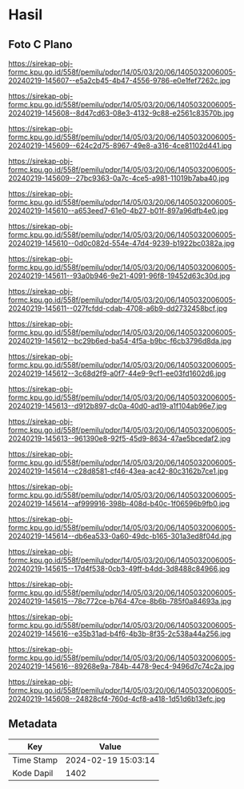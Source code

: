 # Hasil

## Foto C Plano

https://sirekap-obj-formc.kpu.go.id/558f/pemilu/pdpr/14/05/03/20/06/1405032006005-20240219-145607--e5a2cb45-4b47-4556-9786-e0e1fef7262c.jpg

https://sirekap-obj-formc.kpu.go.id/558f/pemilu/pdpr/14/05/03/20/06/1405032006005-20240219-145608--8d47cd63-08e3-4132-9c88-e2561c83570b.jpg

https://sirekap-obj-formc.kpu.go.id/558f/pemilu/pdpr/14/05/03/20/06/1405032006005-20240219-145609--624c2d75-8967-49e8-a316-4ce81102d441.jpg

https://sirekap-obj-formc.kpu.go.id/558f/pemilu/pdpr/14/05/03/20/06/1405032006005-20240219-145609--27bc9363-0a7c-4ce5-a981-11019b7aba40.jpg

https://sirekap-obj-formc.kpu.go.id/558f/pemilu/pdpr/14/05/03/20/06/1405032006005-20240219-145610--a653eed7-61e0-4b27-b01f-897a96dfb4e0.jpg

https://sirekap-obj-formc.kpu.go.id/558f/pemilu/pdpr/14/05/03/20/06/1405032006005-20240219-145610--0d0c082d-554e-47d4-9239-b1922bc0382a.jpg

https://sirekap-obj-formc.kpu.go.id/558f/pemilu/pdpr/14/05/03/20/06/1405032006005-20240219-145611--93a0b946-9e21-4091-96f8-19452d63c30d.jpg

https://sirekap-obj-formc.kpu.go.id/558f/pemilu/pdpr/14/05/03/20/06/1405032006005-20240219-145611--027fcfdd-cdab-4708-a6b9-dd2732458bcf.jpg

https://sirekap-obj-formc.kpu.go.id/558f/pemilu/pdpr/14/05/03/20/06/1405032006005-20240219-145612--bc29b6ed-ba54-4f5a-b9bc-f6cb3796d8da.jpg

https://sirekap-obj-formc.kpu.go.id/558f/pemilu/pdpr/14/05/03/20/06/1405032006005-20240219-145612--3c68d2f9-a0f7-44e9-9cf1-ee03fd1602d6.jpg

https://sirekap-obj-formc.kpu.go.id/558f/pemilu/pdpr/14/05/03/20/06/1405032006005-20240219-145613--d912b897-dc0a-40d0-ad19-a1f104ab96e7.jpg

https://sirekap-obj-formc.kpu.go.id/558f/pemilu/pdpr/14/05/03/20/06/1405032006005-20240219-145613--961390e8-92f5-45d9-8634-47ae5bcedaf2.jpg

https://sirekap-obj-formc.kpu.go.id/558f/pemilu/pdpr/14/05/03/20/06/1405032006005-20240219-145614--c28d8581-cf46-43ea-ac42-80c3162b7ce1.jpg

https://sirekap-obj-formc.kpu.go.id/558f/pemilu/pdpr/14/05/03/20/06/1405032006005-20240219-145614--af999916-398b-408d-b40c-1f06596b9fb0.jpg

https://sirekap-obj-formc.kpu.go.id/558f/pemilu/pdpr/14/05/03/20/06/1405032006005-20240219-145614--db6ea533-0a60-49dc-b165-301a3ed8f04d.jpg

https://sirekap-obj-formc.kpu.go.id/558f/pemilu/pdpr/14/05/03/20/06/1405032006005-20240219-145615--17d4f538-0cb3-49ff-b4dd-3d8488c84966.jpg

https://sirekap-obj-formc.kpu.go.id/558f/pemilu/pdpr/14/05/03/20/06/1405032006005-20240219-145615--78c772ce-b764-47ce-8b6b-785f0a84693a.jpg

https://sirekap-obj-formc.kpu.go.id/558f/pemilu/pdpr/14/05/03/20/06/1405032006005-20240219-145616--e35b31ad-b4f6-4b3b-8f35-2c538a44a256.jpg

https://sirekap-obj-formc.kpu.go.id/558f/pemilu/pdpr/14/05/03/20/06/1405032006005-20240219-145616--89268e9a-784b-4478-9ec4-9496d7c74c2a.jpg

https://sirekap-obj-formc.kpu.go.id/558f/pemilu/pdpr/14/05/03/20/06/1405032006005-20240219-145608--24828cf4-760d-4cf8-a418-1d51d6b13efc.jpg


## Metadata

| Key        | Value               |
| ---------- | ------------------- |
| Time Stamp | 2024-02-19 15:03:14 |
| Kode Dapil | 1402                |



